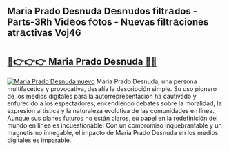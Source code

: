 ## Maria Prado Desnuda D𝚎sn𝚞dos filtr𝚊dos - Parts-3Rh Vid𝚎os f𝚘tos - N𝚞evas filtr𝚊ciones atr𝚊ctivas Voj46

# <h2><a href="http://mbbnc0c.tromn.icu/?c=Maria+Prado+Desnuda">🔗👉👉👉 Maria Prado Desnuda 🔗🔗</a></h2>

[![Maria Prado Desnuda nuevo](https://i.imgur.com/pEAQMta.gif)](http://mbbnc0c.tromn.icu/?c=Maria+Prado+Desnuda)
Maria Prado Desnuda, una persona multifacética y provocativa, desafía la descripción simple. Su uso pionero de los medios digitales para la autorrepresentación ha cautivado y enfurecido a los espectadores, encendiendo debates sobre la moralidad, la expresión artística y la naturaleza evolutiva de las comunidades en línea. Aunque sus planes futuros no están claros, su papel en la redefinición del mundo en línea es incuestionable. Con un compromiso inquebrantable y un magnetismo innegable, el impacto de Maria Prado Desnuda en los medios digitales es imparable.
